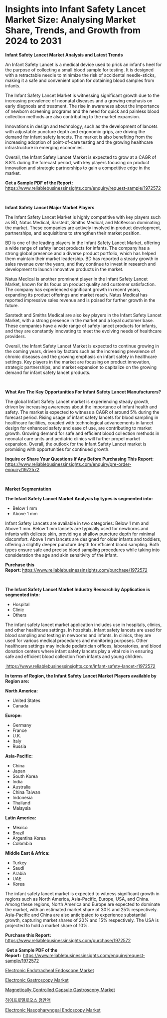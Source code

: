 <p><h1>Insights into Infant Safety Lancet Market Size: Analysing Market Share, Trends, and Growth from 2024 to 2031</h1></p><p><strong>Infant Safety Lancet Market Analysis and Latest Trends</strong></p>
<p><p>An Infant Safety Lancet is a medical device used to prick an infant's heel for the purpose of collecting a small blood sample for testing. It is designed with a retractable needle to minimize the risk of accidental needle-sticks, making it a safe and convenient option for obtaining blood samples from infants.</p><p>The Infant Safety Lancet Market is witnessing significant growth due to the increasing prevalence of neonatal diseases and a growing emphasis on early diagnosis and treatment. The rise in awareness about the importance of newborn screening programs and the need for quick and painless blood collection methods are also contributing to the market expansion.</p><p>Innovations in design and technology, such as the development of lancets with adjustable puncture depth and ergonomic grips, are driving the demand for infant safety lancets. The market is also benefiting from the increasing adoption of point-of-care testing and the growing healthcare infrastructure in emerging economies.</p><p>Overall, the Infant Safety Lancet Market is expected to grow at a CAGR of 8.8% during the forecast period, with key players focusing on product innovation and strategic partnerships to gain a competitive edge in the market.</p></p>
<p><strong>Get a Sample PDF of the Report:&nbsp;</strong> <a href="https://www.reliablebusinessinsights.com/enquiry/request-sample/1972572">https://www.reliablebusinessinsights.com/enquiry/request-sample/1972572</a></p>
<p>&nbsp;</p>
<p><strong>Infant Safety Lancet Major Market Players</strong></p>
<p><p>The Infant Safety Lancet Market is highly competitive with key players such as BD, Natus Medical, Sarstedt, Smiths Medical, and McKesson dominating the market. These companies are actively involved in product development, partnerships, and acquisitions to strengthen their market position.</p><p>BD is one of the leading players in the Infant Safety Lancet Market, offering a wide range of safety lancet products for infants. The company has a strong global presence and a diverse product portfolio, which has helped them maintain their market leadership. BD has reported a steady growth in sales revenue over the years, and they continue to invest in research and development to launch innovative products in the market.</p><p>Natus Medical is another prominent player in the Infant Safety Lancet Market, known for its focus on product quality and customer satisfaction. The company has experienced significant growth in recent years, expanding its product offerings and market reach. Natus Medical has reported impressive sales revenue and is poised for further growth in the future.</p><p>Sarstedt and Smiths Medical are also key players in the Infant Safety Lancet Market, with a strong presence in the market and a loyal customer base. These companies have a wide range of safety lancet products for infants, and they are constantly innovating to meet the evolving needs of healthcare providers.</p><p>Overall, the Infant Safety Lancet Market is expected to continue growing in the coming years, driven by factors such as the increasing prevalence of chronic diseases and the growing emphasis on infant safety in healthcare settings. Key players in the market are focusing on product innovation, strategic partnerships, and market expansion to capitalize on the growing demand for infant safety lancet products.</p></p>
<p>&nbsp;</p>
<p><strong>What Are The Key Opportunities For Infant Safety Lancet Manufacturers?</strong></p>
<p><p>The global Infant Safety Lancet market is experiencing steady growth, driven by increasing awareness about the importance of infant health and safety. The market is expected to witness a CAGR of around 5% during the forecast period. Rising usage of infant safety lancets for blood sampling in healthcare facilities, coupled with technological advancements in lancet design for enhanced safety and ease of use, are contributing to market growth. Growing demand for safe and efficient blood collection methods in neonatal care units and pediatric clinics will further propel market expansion. Overall, the outlook for the Infant Safety Lancet market is promising with opportunities for continued growth.</p></p>
<p><strong>Inquire or Share Your Questions If Any Before Purchasing This Report:</strong> <a href="https://www.reliablebusinessinsights.com/enquiry/pre-order-enquiry/1972572">https://www.reliablebusinessinsights.com/enquiry/pre-order-enquiry/1972572</a></p>
<p>&nbsp;</p>
<p><strong>Market Segmentation</strong></p>
<p><strong>The Infant Safety Lancet Market Analysis by types is segmented into:</strong></p>
<p><ul><li>Below 1 mm</li><li>Above 1 mm</li></ul></p>
<p><p>Infant Safety Lancets are available in two categories: Below 1 mm and Above 1 mm. Below 1 mm lancets are typically used for newborns and infants with delicate skin, providing a shallow puncture depth for minimal discomfort. Above 1 mm lancets are designed for older infants and toddlers, offering a slightly deeper puncture depth for efficient blood sampling. Both types ensure safe and precise blood sampling procedures while taking into consideration the age and skin sensitivity of the infant.</p></p>
<p><strong>Purchase this Report:&nbsp;</strong><a href="https://www.reliablebusinessinsights.com/purchase/1972572">https://www.reliablebusinessinsights.com/purchase/1972572</a></p>
<p>&nbsp;</p>
<p><strong>The Infant Safety Lancet Market Industry Research by Application is segmented into:</strong></p>
<p><ul><li>Hospital</li><li>Clinic</li><li>Others</li></ul></p>
<p><p>The infant safety lancet market application includes use in hospitals, clinics, and other healthcare settings. In hospitals, infant safety lancets are used for blood sampling and testing in newborns and infants. In clinics, they are used for various medical procedures and monitoring purposes. Other healthcare settings may include pediatrician offices, laboratories, and blood donation centers where infant safety lancets play a vital role in ensuring safe and efficient blood collection from infants and young children.</p></p>
<p><a href="https://www.reliablebusinessinsights.com/infant-safety-lancet-r1972572">&nbsp;https://www.reliablebusinessinsights.com/infant-safety-lancet-r1972572</a></p>
<p><strong>In terms of Region, the Infant Safety Lancet Market Players available by Region are:</strong></p>
<p>
    <p> <strong> North America: </strong>
        <ul>
            <li>United States</li>
            <li>Canada</li>
        </ul>
        </p> 
    <p> <strong> Europe: </strong>
        <ul>
            <li>Germany</li>
            <li>France</li>
            <li>U.K.</li>
            <li>Italy</li>
            <li>Russia</li>
        </ul>
        </p> 
    <p> <strong> Asia-Pacific: </strong>
        <ul>
            <li>China</li>
            <li>Japan</li>
            <li>South Korea</li>
            <li>India</li>
            <li>Australia</li>
            <li>China Taiwan</li>
            <li>Indonesia</li>
            <li>Thailand</li>
            <li>Malaysia</li>
        </ul>
        </p> 
    <p> <strong> Latin America: </strong>
        <ul>
            <li>Mexico</li>
            <li>Brazil</li>
            <li>Argentina Korea</li>
            <li>Colombia</li>
        </ul>
        </p> 
    <p> <strong> Middle East & Africa: </strong>
        <ul>
            <li>Turkey</li>
            <li>Saudi</li>
            <li>Arabia</li>
            <li>UAE</li>
            <li>Korea</li>
        </ul>
    </p>
    </p>
<p><p>The infant safety lancet market is expected to witness significant growth in regions such as North America, Asia-Pacific, Europe, USA, and China. Among these regions, North America and Europe are expected to dominate the market, with an estimated market share of 30% and 25% respectively. Asia-Pacific and China are also anticipated to experience substantial growth, capturing market shares of 20% and 15% respectively. The USA is projected to hold a market share of 10%.</p></p>
<p><strong>Purchase this Report: </strong><a href="https://www.reliablebusinessinsights.com/purchase/1972572">https://www.reliablebusinessinsights.com/purchase/1972572</a></p>
<p>&nbsp;<strong>Get a Sample PDF of the Report:&nbsp;&nbsp;</strong><a href="https://www.reliablebusinessinsights.com/enquiry/request-sample/1972572">https://www.reliablebusinessinsights.com/enquiry/request-sample/1972572</a></p>
<p><strong></strong></p>
<p><p><a href="https://github.com/kaiserrayhan25/Market-Research-Report-List-1/blob/main/electronic-endotracheal-endoscope-market.md">Electronic Endotracheal Endoscope Market</a></p><p><a href="https://github.com/JosephMorgajjtiXfg/Market-Research-Report-List-1/blob/main/electronic-gastroscopy-market.md">Electronic Gastroscopy Market</a></p><p><a href="https://github.com/Dhjdj3783/Market-Research-Report-List-1/blob/main/magnetically-controlled-capsule-gastroscopy-market.md">Magnetically Controlled Capsule Gastroscopy Market</a></p><p><a href="https://github.com/nigaleamar09/Market-Research-Report-List-2/blob/main/978311577300.md">하이프로멜로오스 점안액</a></p><p><a href="https://github.com/sowravmitra0/Market-Research-Report-List-1/blob/main/electronic-nasopharyngeal-endoscopy-market.md">Electronic Nasopharyngeal Endoscopy Market</a></p></p>